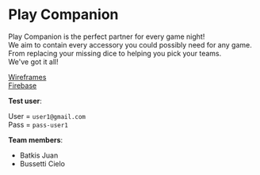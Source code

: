 # Play Companion

Play Companion is the perfect partner for every game night!  
We aim to contain every accessory you could possibly need for any game.  
From replacing your missing dice to helping you pick your teams. We've got it all!  

[Wireframes](https://www.figma.com/file/KuLNlDMBWnfN0vIGltnggH/Play-Companion-Wireframe)  
[Firebase](https://console.firebase.google.com/u/1/project/play-companion/overview?hl=es)

**Test user**:

User = `user1@gmail.com`  
Pass = `pass-user1`  

**Team members**:
* Batkis Juan
* Bussetti Cielo
